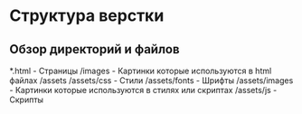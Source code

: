 # Структура верстки

## Обзор директорий и файлов
*.html - Страницы
/images - Картинки которые используются в html файлах
/assets
/assets/css - Стили
/assets/fonts - Шрифты
/assets/images - Картинки которые используются в стилях или скриптах
/assets/js - Скрипты
